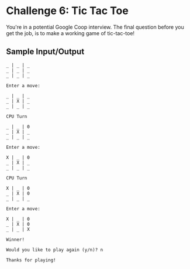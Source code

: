 # Challenge 6: Tic Tac Toe

You're in a potential Google Coop interview. The final question before you get the job, is to make a working game of tic-tac-toe!

## Sample Input/Output

```
_ | _ | _
_ | _ | _ 
_ | _ | _

Enter a move:

_ | _ | _
_ | X | _ 
_ | _ | _

CPU Turn

_ | _ | 0
_ | X | _ 
_ | _ | _

Enter a move: 

X | _ | 0
_ | X | _ 
_ | _ | _

CPU Turn

X | _ | 0
_ | X | 0 
_ | _ | _

Enter a move: 

X | _ | 0
_ | X | 0 
_ | _ | X

Winner!

Would you like to play again (y/n)? n

Thanks for playing!

```